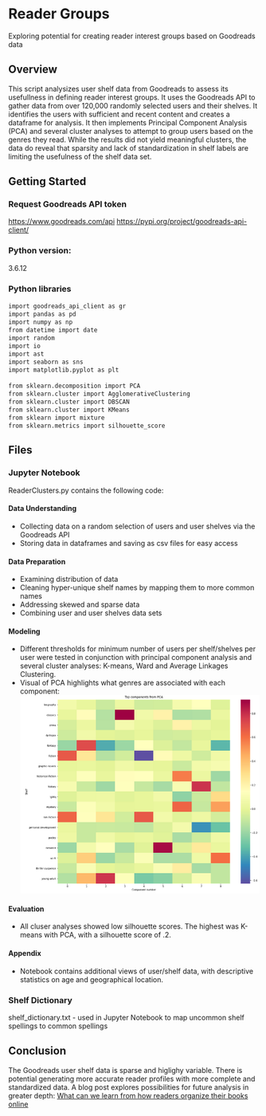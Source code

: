 # Reader Groups
Exploring potential for creating reader interest groups based on Goodreads data

## Overview
This script analysizes user shelf data from Goodreads to assess its usefullness in defining reader interest groups. It uses the Goodreads API to gather data from over 120,000 randomly selected users and their shelves. It identifies the users with sufficient and recent content and creates a dataframe for analysis. It then implements Principal Component Analysis (PCA) and several cluster analyses to attempt to group users based on the genres they read. While the results did not yield meaningful clusters, the data do reveal that sparsity and lack of standardization in shelf labels are limiting the usefulness of the shelf data set. 

## Getting Started

### Request Goodreads API token
https://www.goodreads.com/api
https://pypi.org/project/goodreads-api-client/

### Python version: 
3.6.12

### Python libraries
```
import goodreads_api_client as gr
import pandas as pd
import numpy as np
from datetime import date
import random
import io 
import ast
import seaborn as sns
import matplotlib.pyplot as plt

from sklearn.decomposition import PCA
from sklearn.cluster import AgglomerativeClustering
from sklearn.cluster import DBSCAN
from sklearn.cluster import KMeans
from sklearn import mixture
from sklearn.metrics import silhouette_score
```
## Files

### Jupyter Notebook
ReaderClusters.py contains the following code:

#### Data Understanding
- Collecting data on a random selection of users and user shelves via the Goodreads API
- Storing data in dataframes and saving as csv files for easy access

#### Data Preparation
- Examining distribution of data 
- Cleaning hyper-unique shelf names by mapping them to more common names 
- Addressing skewed and sparse data
- Combining user and user shelves data sets

#### Modeling 
- Different thresholds for minimum number of users per shelf/shelves per user were tested in conjunction with principal component analysis and several cluster analyses: K-means, Ward and Average Linkages Clustering. 
- Visual of PCA highlights what genres are associated with each component:
![Heatmap Image](https://github.com/laurenmarar/reader_groups/blob/main/heatmap.PNG)

#### Evaluation
- All cluser analyses showed low silhouette scores. The highest was K-means with PCA, with a silhouette score of .2.

#### Appendix
- Notebook contains additional views of user/shelf data, with descriptive statistics on age and geographical location.

### Shelf Dictionary
shelf_dictionary.txt - used in Jupyter Notebook to map uncommon shelf spellings to common spellings

## Conclusion
The Goodreads user shelf data is sparse and higlighy variable. There is potential generating more accurate reader profiles with more complete and standardized data. A blog post explores possibilities for future analysis in greater depth: [What can we learn from how readers organize their books online](https://lomarar.medium.com/what-can-we-learn-from-how-readers-organize-their-books-online-9bbb43d78eee)
